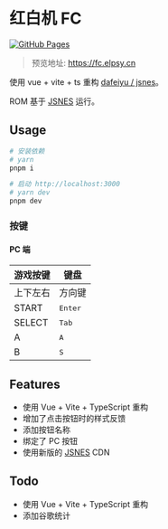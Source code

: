 # 红白机 FC

[![GitHub Pages](https://github.com/ElpsyCN/fc/actions/workflows/gh-pages.yml/badge.svg)](https://github.com/ElpsyCN/fc/actions/workflows/gh-pages.yml)

> 预览地址: <https://fc.elpsy.cn>

使用 vue + vite + ts 重构 [dafeiyu / jsnes](https://gitee.com/feiyu22/jsnes)。

ROM 基于 [JSNES](https://github.com/bfirsh/jsnes) 运行。

## Usage

```bash
# 安装依赖
# yarn
pnpm i
```

```bash
# 启动 http://localhost:3000
# yarn dev
pnpm dev
```

### 按键

#### PC 端

| 游戏按键 | 键盘             |
| -------- | ---------------- |
| 上下左右 | 方向键           |
| START    | <kbd>Enter</kbd> |
| SELECT   | <kbd>Tab</kbd>   |
| A        | <kbd>A</kbd>     |
| B        | <kbd>S</kbd>     |

## Features

- 使用 Vue + Vite + TypeScript 重构
- 增加了点击按钮时的样式反馈
- 添加按钮名称
- 绑定了 PC 按钮
- 使用新版的 [JSNES](https://jsnes.org/) CDN

## Todo

- 使用 Vue + Vite + TypeScript 重构
- 添加谷歌统计
